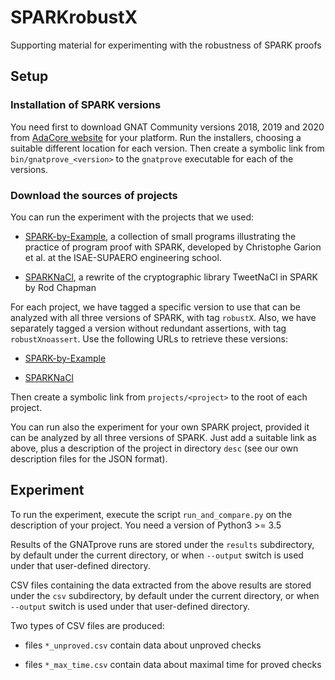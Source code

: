# SPARKrobustX
Supporting material for experimenting with the robustness of SPARK proofs

## Setup

### Installation of SPARK versions

You need first to download GNAT Community versions 2018, 2019 and 2020 from
[AdaCore website](https://www.adacore.com/download/more) for your platform.
Run the installers, choosing a suitable different location for each version.
Then create a symbolic link from ``bin/gnatprove_<version>`` to the
``gnatprove`` executable for each of the versions.

### Download the sources of projects

You can run the experiment with the projects that we used:

- [SPARK-by-Example](https://github.com/tofgarion/spark-by-example), a
  collection of small programs illustrating the practice of program proof with
  SPARK, developed by Christophe Garion et al. at the ISAE-SUPAERO engineering
  school.

- [SPARKNaCl](https://github.com/rod-chapman/SPARKNaCl), a rewrite of the
  cryptographic library TweetNaCl in SPARK by Rod Chapman

For each project, we have tagged a specific version to use that can be analyzed
with all three versions of SPARK, with tag ``robustX``.  Also, we have
separately tagged a version without redundant assertions, with tag
``robustXnoassert``.  Use the following URLs to retrieve these versions:

- [SPARK-by-Example](https://github.com/yannickmoy/spark-by-example)

- [SPARKNaCl](https://github.com/yannickmoy/SPARKNaCl)

Then create a symbolic link from ``projects/<project>`` to the root of each
project.

You can run also the experiment for your own SPARK project, provided it can be
analyzed by all three versions of SPARK.  Just add a suitable link as above,
plus a description of the project in directory ``desc`` (see our own
description files for the JSON format).

## Experiment

To run the experiment, execute the script ``run_and_compare.py`` on the
description of your project. You need a version of Python3 >= 3.5

Results of the GNATprove runs are stored under the ``results`` subdirectory, by
default under the current directory, or when ``--output`` switch is used under
that user-defined directory.

CSV files containing the data extracted from the above results are stored under
the ``csv`` subdirectory, by default under the current directory, or when
``--output`` switch is used under that user-defined directory.

Two types of CSV files are produced:

- files ``*_unproved.csv`` contain data about unproved checks

- files ``*_max_time.csv`` contain data about maximal time for proved checks
